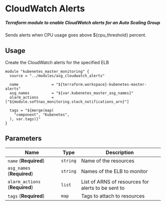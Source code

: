 # CloudWatch Alerts

##### Terraform module to enable CloudWatch alerts for an Auto Scaling Group

Sends alerts when CPU usage goes above ${cpu_threshold} percent.

Usage
-----

Create the CloudWatch alerts for the specified ELB

```hcl-terraform
module "kubenetes_master_monitoring" {
  source = "../modules/asg_cloudwatch_alerts"

  name               = "${terraform.workspace}-kubenetes-master-alerts"
  asg_names          = "${var.kubenetes_master_asg_names}"
  alarm_actions      = ["${module.softnas_monitoring.stack_notifications_arn}"]

  tags = "${merge(map(
    "component", "Kubenetes",
  ), var.tags)}"
}
```

Parameters
-----------
| Name                                 | Type     | Description                               |
| ------------------------------------ | -------- | ----------------------------------------- |
| `name`                (**Required**) | `string` | Name of the resources |
| `asg_names`            (**Required**) | `string` | Names of the ELB to monitor |
| `alarm_actions`       (**Required**) | `list`   | List of ARNS of resources for alerts to be sent to |
| `tags`                (**Required**) | `map`    | Tags to attach to resources |
